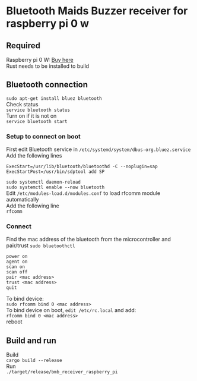 # Bluetooth Maids Buzzer receiver for raspberry pi 0 w
## Required
Raspberry pi 0 W: <a href=https://www.adafruit.com/product/3400>Buy here</a><br>
Rust needs to be installed to build<br>

## Bluetooth connection
`sudo apt-get install bluez bluetooth`<br>
Check status<br>
`service bluetooth status`<br>
Turn on if it is not on<br>
`service bluetooth start`

### Setup to connect on boot
First edit Bluetooth service in `/etc/systemd/system/dbus-org.bluez.service`<br>
Add the following lines<br>
```
ExecStart=/usr/lib/bluetooth/bluetoothd -C --noplugin=sap
ExecStartPost=/usr/bin/sdptool add SP
```
`sudo systemctl daemon-reload`<br>
`sudo systemctl enable --now bluetooth`<br>
Edit `/etc/modules-load.d/modules.conf` to load rfcomm module automatically<br>
Add the following line<br>
`rfcomm`<br>

### Connect
Find the mac address of the bluetooth from the microcontroller and pair/trust
`sudo bluetoothctl`<br>
```
power on
agent on
scan on
scan off
pair <mac address>
trust <mac address>
quit
```
To bind device:<br>
`sudo rfcomm bind 0 <mac address>`<br>
To bind device on boot, `edit /etc/rc.local` and add:<br>
`rfcomm bind 0 <mac address>`<br>
reboot

## Build and run
Build<br>
`cargo build --release`<br>
Run<br>
`./target/release/bmb_receiver_raspberry_pi`

